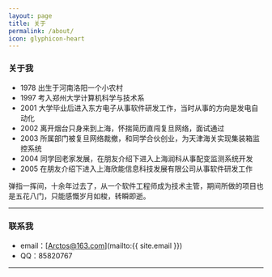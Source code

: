 ```yaml
---
layout: page
title: 关于
permalink: /about/
icon: glyphicon-heart
---
```


### 关于我

* 1978 出生于河南洛阳一个小农村
* 1997 考入郑州大学计算机科学与技术系
* 2001 大学毕业后进入东方电子从事软件研发工作，当时从事的方向是发电自动化
* 2002 离开烟台只身来到上海，怀揣简历直闯复旦网络，面试通过
* 2003 所属部门被复旦网络裁撤，和同学合伙创业，为天津海关实现集装箱监控系统
* 2004 同学回老家发展，在朋友介绍下进入上海润科从事配变监测系统开发
* 2005 在朋友介绍下进入上海欣能信息科技发展有限公司从事软件研发工作

弹指一挥间，十余年过去了，从一个软件工程师成为技术主管，期间所做的项目也是五花八门，只能感慨岁月如梭，转瞬即逝。

---

### 联系我

* email：[Arctos@163.com](mailto:{{ site.email }})
* QQ：85820767

---
